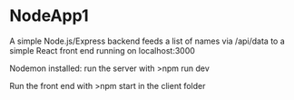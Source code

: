 # NodeApp1

A simple Node.js/Express backend feeds a list of names via /api/data to a simple React front end running on localhost:3000



Nodemon installed: run the server with >npm run dev

Run the front end with >npm start in the client folder
